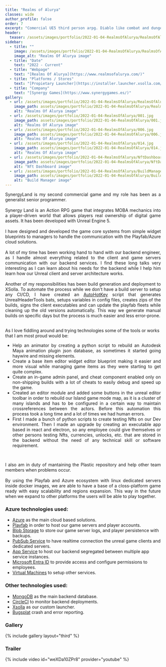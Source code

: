 ```yaml
---
title: "Realms of Alurya"
classes: wide
author_profile: false
order: 7
excerpt: "Comercial UE5 third person arpg. Diablo like combat and dungeons. Nfts and blockchain."
header:
  teaser: /assets/images/portfolio/2022-01-04-RealmsOfAlurya/RealmsOfAlurya.png
sidebar:
  - title: ""
    image: /assets/images/portfolio/2022-01-04-RealmsOfAlurya/RealmsOfAlurya.png
    image_alt: "Realms Of Alurya image" 
  - title: "Date"
    text: "2022 - Current"
  - title: "Webpage"
    text: "[Realms Of Alurya](https://www.realmsofalurya.com/)"
  - title: "Platforms / Stores"
    text: "[Propietary Launcher](https://installer.launcher.xsolla.com/xlauncher-builds/xsolla-launcher-update/12388/bin/installer.exe)<br>[Epic Games](https://store.epicgames.com/en-US/p/realms-of-alurya-0ad02f?lang=en-US)<br>[Steam](https://store.steampowered.com/app/3500760/Realms_of_Alurya/)"
  - title: "Company"
    text: "[Synergy Games](https://www.synergygames.es/)"
gallery:
  - url: /assets/images/portfolio/2022-01-04-RealmsOfAlurya/RealmsOfAlurya.png
    image_path: assets/images/portfolio/2022-01-04-RealmsOfAlurya/RealmsOfAlurya.png
    alt: "Realms Of Alurya image"
  - url: /assets/images/portfolio/2022-01-04-RealmsOfAlurya/001.jpg
    image_path: assets/images/portfolio/2022-01-04-RealmsOfAlurya/001.jpg
    alt: "Realms Of Alurya image"
  - url: /assets/images/portfolio/2022-01-04-RealmsOfAlurya/006.jpg
    image_path: assets/images/portfolio/2022-01-04-RealmsOfAlurya/006.jpg
    alt: "Realms Of Alurya image"
  - url: /assets/images/portfolio/2022-01-04-RealmsOfAlurya/014.jpg
    image_path: assets/images/portfolio/2022-01-04-RealmsOfAlurya/014.jpg
    alt: "Realms Of Alurya image"
  - url: /assets/images/portfolio/2022-01-04-RealmsOfAlurya/NftDashboard.png
    image_path: assets/images/portfolio/2022-01-04-RealmsOfAlurya/NftDashboard.png
    alt: "Nft Dashboard image"
  - url: /assets/images/portfolio/2022-01-04-RealmsOfAlurya/BuildManager.png
    image_path: assets/images/portfolio/2022-01-04-RealmsOfAlurya/BuildManager.png
    alt: "Build Manager image"
---
```


<p align='justify'>SynergyLand is my second commercial game and my role has been as a generalist senior programmer.<br><br>
Synergy Land is an Action RPG game that integrates MOBA mechanics into a player-driven world that allows players real ownership of digital game assets. It has been developed with Unreal Engine 5.<br><br>
I have designed and developed the game core systems from simple widget blueprints to managers to handle the communication with the Playfab/Azure cloud solutions.<br><br>
A lot of my time has been working hand to hand with our backend engineer, as I handle almost everything related to the client and game servers communication with our backend services. I find these long talks very interesting as I can learn about his needs for the backend while I help him learn how our Unreal client and server architecture works.<br><br>
Another of my responsibilities has been build generation and deployment to XSolla. To automate the process while we don't have a build server to setup any CI/CD, I have created an <a href="https://www.autohotkey.com/">AutoHotKey</a> script that generates UnrealHeaderTools bats, setups variables in config files, creates zips of the builds, signs the client executables and can update the playfab fleets while cleaning up the old versions automatically. This way we generate manual builds on specific days but the process is much easier and less error-prone.<br><br>

As I love fiddling around and trying technologies some of the tools or works that I am most proud would be:</p>

<ul align='justify'>
<li>Help an animator by creating a python script to rebuild an Autodesk Maya animation plugin json database, as sometimes it started going haywire and missing elements.</li>
<li>Create a base item editor widget editor blueprint making it easier and more visual while managing game items as they were starting to get quite complex.</li>
<li>Create an in-game admin panel, and cheat component enabled only on non-shipping builds with a lot of cheats to easily debug and speed up the game.</li>
<li>Created an editor module and added some buttons in the unreal editor toolbar in order to rebuild our Island game mode map, as it is a cluster of many islands and has to be configured in a certain way to maintain crossreferences between the actors. Before this automation this process took a long time and a lot of times we had human errors.</li>
<li>First I made a bunch of python scripts to create testing Nfts on our Dev environment. Then I made an upgrade by creating an executable app based in react and electron, so any employee could give themselves or other persons testing Nfts, currencies, unlocks, etc. that are stored in the backend without the need of any technical skill or software requirement.</li>
</ul><br>

<p align='justify'>I also am in duty of mantaining the Plastic repository and help other team members when problems occur.<br><br>
By using the Playfab and Azure ecosystem with linux dedicated servers inside docker images, we are able to have a base of a closs-platform game ready with easy scalability and regions expansion. This way in the future when we expand to other platforms the users will be able to play together.</p>

### Azure technologies used:
- [Azure](https://azure.microsoft.com/en-us/) as the main cloud based solutions.
- [Playfab](https://playfab.com/) in order to host our game servers and player accounts.
- [Blob Storage](https://azure.microsoft.com/en-us/products/storage/blobs) to store our game server logs, and player persistence with backups.
- [PubSub Service](https://azure.microsoft.com/en-us/products/web-pubsub) to have realtime connection the unreal game clients and dedicated servers.
- [App Service](https://azure.microsoft.com/en-us/products/app-service) to host our backend segregated between multiple app service instances.
- [Microsoft Entra ID](https://www.microsoft.com/en-us/security/business/identity-access/microsoft-entra-id) to provide access and configure permissions to employees.
- [Virtual Machines](https://azure.microsoft.com/en-us/products/virtual-machines) to setup other services.

### Other technologies used:
- [MongoDB](https://www.mongodb.com/) as the main backend database.
- [CircleCI](https://circleci.com/) to monitor backend deployments.
- [Xsolla](https://xsolla.com/) as our custom launcher.
- [Bugsplat](https://www.bugsplat.com/) crash and error reporting.

### Gallery
{% include gallery layout="third" %}

### Trailer
{% include video id="weXDa10ZPr8" provider="youtube" %}